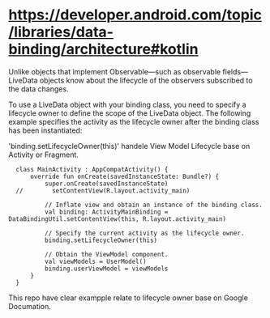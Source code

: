 # https://developer.android.com/topic/libraries/data-binding/architecture#kotlin

Unlike objects that implement Observable—such as observable fields—LiveData objects know about the lifecycle of the observers subscribed to the data changes.

To use a LiveData object with your binding class, you need to specify a lifecycle owner to define the scope of the LiveData object. The following example specifies the activity as the lifecycle owner after the binding class has been instantiated:

'binding.setLifecycleOwner(this)' handele View Model Lifecycle base on Activity or Fragment.


      class MainActivity : AppCompatActivity() {
          override fun onCreate(savedInstanceState: Bundle?) {
              super.onCreate(savedInstanceState)
      //        setContentView(R.layout.activity_main)

              // Inflate view and obtain an instance of the binding class.
              val binding: ActivityMainBinding = DataBindingUtil.setContentView(this, R.layout.activity_main)

              // Specify the current activity as the lifecycle owner.
              binding.setLifecycleOwner(this)

              // Obtain the ViewModel component.
              val viewModels = UserModel()
              binding.userViewModel = viewModels
          }
      }
      
This repo have clear exampple relate to lifecycle owner base on Google Documation.
